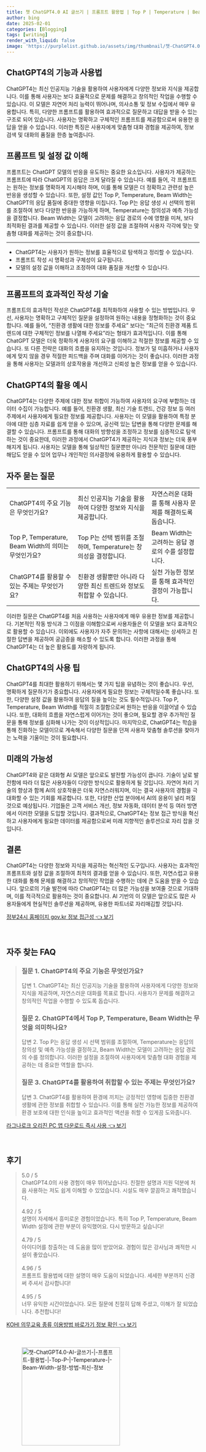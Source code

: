 ```yaml
---
title: 챗 ChatGPT4.0 AI 글쓰기 | 프롬프트 활용법 | Top P | Temperature | Beam Width 설정 방법 최신 정보
author: bing
date: 2025-02-01
categories: [Blogging]
tags: [writing]
render_with_liquid: false
image: 'https://purplelist.github.io/assets/img/thumbnail/챗-ChatGPT4.0-AI-글쓰기-|-프롬프트-활용법-|-Top-P-|-Temperature-|-Beam-Width-설정-방법-최신-정보.webp'
---
```



<h2 id='ChatGPT4의 기능과 사용법'>ChatGPT4의 기능과 사용법</h2>

<p>ChatGPT4는 최신 인공지능 기술을 활용하여 사용자에게 다양한 정보와 지식을 제공합니다. 이를 통해 사용자는 보다 효율적으로 문제를 해결하고 창의적인 작업을 수행할 수 있습니다. 이 모델은 자연어 처리 능력이 뛰어나며, 의사소통 및 정보 수집에서 매우 유용합니다. 특히, 다양한 프롬프트를 활용하여 효과적으로 질문하고 대답을 받을 수 있는 구조로 되어 있습니다. 사용자는 명확하고 구체적인 프롬프트를 제공함으로써 유용한 응답을 얻을 수 있습니다. 이러한 특징은 사용자에게 맞춤형 대화 경험을 제공하여, 정보 검색 및 대화의 품질을 한층 높여줍니다.</p>

<h2 id='프롬프트 및 설정 값 이해'>프롬프트 및 설정 값 이해</h2>

<p>프롬프트는 ChatGPT 모델의 반응을 유도하는 중요한 요소입니다. 사용자가 제공하는 프롬프트에 따라 ChatGPT의 응답은 크게 달라질 수 있습니다. 예를 들어, 각 프롬프트는 원하는 정보를 명확하게 지시해야 하며, 이를 통해 모델은 더 정확하고 관련성 높은 반응을 생성할 수 있습니다. 또한, 설정 값인 Top P, Temperature, Beam Width는 ChatGPT의 응답 품질에 중대한 영향을 미칩니다. Top P는 응답 생성 시 선택의 범위를 조절하여 보다 다양한 반응을 가능하게 하며, Temperature는 창의성과 예측 가능성을 결정합니다. Beam Width는 모델이 고려하는 응답 경로의 수에 영향을 미쳐, 보다 최적화된 결과를 제공할 수 있습니다. 이러한 설정 값을 조절하여 사용자 각각에 맞는 맞춤형 대화를 제공하는 것이 중요합니다.</p>

<hr />

<ul>
    <li>ChatGPT4는 사용자가 원하는 정보를 효율적으로 탐색하고 정리할 수 있습니다.</li>
    <li>프롬프트 작성 시 명확성과 구체성이 요구됩니다.</li>
    <li>모델의 설정 값을 이해하고 조정하여 대화 품질을 개선할 수 있습니다.</li>
</ul>

<hr />

<h2 id='프롬프트의 효과적인 작성 기술'>프롬프트의 효과적인 작성 기술</h2>

<p>프롬프트의 효과적인 작성은 ChatGPT4를 최적화하여 사용할 수 있는 방법입니다. 우선, 사용자는 명확하고 구체적인 질문을 설정하여 원하는 내용을 정형화하는 것이 중요합니다. 예를 들어, “친환경 생활에 대한 정보를 주세요” 보다는 “최근의 친환경 제품 트렌드에 대한 구체적인 정보를 나열해 주세요”라는 형태가 효과적입니다. 이를 통해 ChatGPT 모델은 더욱 정확하게 사용자의 요구를 이해하고 적절한 정보를 제공할 수 있습니다. 또 다른 전략은 대화의 흐름을 유지하는 것입니다. 정보가 덜 미흡하거나 사용자에게 맞지 않을 경우 적절한 피드백을 주며 대화를 이어가는 것이 좋습니다. 이러한 과정을 통해 사용자는 모델과의 상호작용을 개선하고 신뢰성 높은 정보를 얻을 수 있습니다.</p>

<h2 id='ChatGPT4의 활용 예시'>ChatGPT4의 활용 예시</h2>

<p>ChatGPT4는 다양한 주제에 대한 정보 취합이 가능하여 사용자의 요구에 부합하는 데이터 수집이 가능합니다. 예를 들어, 친환경 생활, 최신 기술 트렌드, 건강 정보 등 여러 주제에서 사용자에게 필요한 정보를 제공합니다. 사용자는 이 모델을 활용하여 특정 분야에 대한 심층 자료를 쉽게 얻을 수 있으며, 공신력 있는 답변을 통해 다양한 문제를 해결할 수 있습니다. 프롬프트를 통해 대화의 방향성을 조정하고 정보를 심층적으로 탐색하는 것이 중요한데, 이러한 과정에서 ChatGPT4가 제공하는 지식과 정보는 더욱 풍부해지게 됩니다. 사용자는 모델을 통해 일상적인 질문뿐만 아니라 전문적인 질문에 대한 해답도 얻을 수 있어 업무나 개인적인 의사결정에 유용하게 활용할 수 있습니다.</p>

<h2 id='자주 묻는 질문'>자주 묻는 질문</h2>

<table>
    <tr>
        <td>ChatGPT4의 주요 기능은 무엇인가요?</td>
        <td>최신 인공지능 기술을 활용하여 다양한 정보와 지식을 제공합니다.</td>
        <td>자연스러운 대화를 통해 사용자 문제를 해결하도록 돕습니다.</td>
    </tr>
    <tr>
        <td>Top P, Temperature, Beam Width의 의미는 무엇인가요?</td>
        <td>Top P는 선택 범위를 조절하며, Temperature는 창의성을 결정합니다.</td>
        <td>Beam Width는 고려하는 응답 경로의 수를 설정합니다.</td>
    </tr>
    <tr>
        <td>ChatGPT4를 활용할 수 있는 주제는 무엇인가요?</td>
        <td>친환경 생활뿐만 아니라 다양한 최신 트렌드와 정보도 취합할 수 있습니다.</td>
        <td>실천 가능한 정보를 통해 효과적인 결정이 가능합니다.</td>
    </tr>
</table>

<p>이러한 질문은 ChatGPT4를 처음 사용하는 사용자에게 매우 유용한 정보를 제공합니다. 기본적인 작동 방식과 그 이점을 이해함으로써 사용자들은 이 모델을 보다 효과적으로 활용할 수 있습니다. 이외에도 사용자가 자주 문의하는 사항에 대해서는 상세하고 친절한 답변을 제공하여 궁금증을 해소할 수 있도록 합니다. 이러한 과정을 통해 ChatGPT4는 더 높은 활용도를 자랑하게 됩니다.</p>

<h2 id='ChatGPT4의 사용 팁'>ChatGPT4의 사용 팁</h2>

<p>ChatGPT4를 최대한 활용하기 위해서는 몇 가지 팁을 유념하는 것이 좋습니다. 우선, 명확하게 질문하기가 중요합니다. 사용자에게 필요한 정보는 구체적일수록 좋습니다. 또한, 다양한 설정 값을 활용하여 응답의 질을 높이는 것도 필수적입니다. Top P, Temperature, Beam Width를 적절히 조절함으로써 원하는 반응을 이끌어낼 수 있습니다. 또한, 대화의 흐름을 자연스럽게 이어가는 것이 좋으며, 필요할 경우 추가적인 질문을 통해 정보를 심화해 나가는 것이 이상적입니다. 마지막으로, ChatGPT4는 학습을 통해 진화하는 모델이므로 계속해서 다양한 질문을 던져 사용자 맞춤형 솔루션을 찾아가는 노력을 기울이는 것이 필요합니다.</p>

<h2 id='미래의 가능성'>미래의 가능성</h2>

<p>ChatGPT4와 같은 대화형 AI 모델은 앞으로도 발전할 가능성이 큽니다. 기술이 날로 발전함에 따라 더 많은 사용자들이 다양한 방식으로 활용하게 될 것입니다. 자연어 처리 기술의 향상과 함께 AI의 상호작용은 더욱 자연스러워지며, 이는 결국 사용자의 경험을 극대화할 수 있는 기회를 제공합니다. 또한, 다양한 산업 분야에서 AI의 응용이 널리 퍼질 것으로 예상됩니다. 기업들은 고객 서비스 개선, 정보 자동화, 데이터 분석 등 여러 방면에서 이러한 모델을 도입할 것입니다. 결과적으로, ChatGPT4는 정보 접근 방식을 혁신하고 사용자에게 필요한 데이터를 제공함으로써 미래 지향적인 솔루션으로 자리 잡을 것입니다.</p>

<h2 id='결론'>결론</h2>

<p>ChatGPT4는 다양한 정보와 지식을 제공하는 혁신적인 도구입니다. 사용자는 효과적인 프롬프트와 설정 값을 조절하여 최적의 결과를 얻을 수 있습니다. 또한, 자연스럽고 유용한 대화를 통해 문제를 해결하고 창의적인 작업을 수행하는 데에 큰 도움을 받을 수 있습니다. 앞으로의 기술 발전에 따라 ChatGPT4는 더 많은 가능성을 보여줄 것으로 기대하며, 이를 적극적으로 활용하는 것이 중요합니다. AI 기반의 이 모델은 앞으로도 많은 사용자들에게 현실적인 솔루션을 제공하며, 유용한 파트너로 자리매김할 것입니다.</p>


<p><a class="click-button" title="정부24시 홈페이지 gov.kr 정보 접근성" href="https://purplelist.github.io/posts/%EC%A0%95%EB%B6%8024%EC%8B%9C-%ED%99%88%ED%8E%98%EC%9D%B4%EC%A7%80-gov.kr-%EC%A0%95%EB%B3%B4-%EC%A0%91%EA%B7%BC%EC%84%B1/" rel="dofollow">정부24시 홈페이지 gov.kr 정보 접근성 👈 보기</a></p><br>
<h2 id='자주_찾는_FAQ'>자주 찾는 FAQ</h2>
<div itemscope="" itemtype="https://schema.org/FAQPage"> 
<blockquote> 
<div itemscope="" itemprop="mainEntity" itemtype="https://schema.org/Question"> 
<h3 itemprop="name">질문 1. ChatGPT4의 주요 기능은 무엇인가요?</h3> 
<div itemscope="" itemprop="acceptedAnswer" itemtype="https://schema.org/Answer"> 
<span itemprop="text"> 
<p>답변 1. ChatGPT4는 최신 인공지능 기술을 활용하여 사용자에게 다양한 정보와 지식을 제공하며, 자연스러운 대화를 목표로 합니다. 사용자가 문제를 해결하고 창의적인 작업을 수행할 수 있도록 돕습니다.</p> 
</span> 
</div> 
</div> 
<div itemscope="" itemprop="mainEntity" itemtype="https://schema.org/Question"> 
<h3 itemprop="name">질문 2. ChatGPT4에서 Top P, Temperature, Beam Width는 무엇을 의미하나요?</h3> 
<div itemscope="" itemprop="acceptedAnswer" itemtype="https://schema.org/Answer"> 
<span itemprop="text"> 
<p>답변 2. Top P는 응답 생성 시 선택 범위를 조절하며, Temperature는 응답의 창의성 및 예측 가능성을 결정하고, Beam Width는 모델이 고려하는 응답 경로의 수를 정의합니다. 이러한 설정을 조절하여 사용자에게 맞춤형 대화 경험을 제공하는 데 중요한 역할을 합니다.</p> 
</span> 
</div> 
</div> 
<div itemscope="" itemprop="mainEntity" itemtype="https://schema.org/Question"> 
<h3 itemprop="name">질문 3. ChatGPT4를 활용하여 취합할 수 있는 주제는 무엇인가요?</h3> 
<div itemscope="" itemprop="acceptedAnswer" itemtype="https://schema.org/Answer"> 
<span itemprop="text"> 
<p>답변 3. ChatGPT4를 활용하여 환경에 끼치는 긍정적인 영향에 집중한 친환경 생활에 관한 정보를 취합할 수 있습니다. 이를 통해 실천 가능한 정보를 제공하여 환경 보호에 대한 인식을 높이고 효과적인 액션을 취할 수 있게끔 도와줍니다.</p> 
</span> 
</div> 
</div> 
</blockquote> 
</div>
<p><a class="click-button" title="라그나로크 오리진 PC 앱 다운로드 즉시 사용" href="https://purplelist.github.io/posts/%EB%9D%BC%EA%B7%B8%EB%82%98%EB%A1%9C%ED%81%AC-%EC%98%A4%EB%A6%AC%EC%A7%84-PC-%EC%95%B1-%EB%8B%A4%EC%9A%B4%EB%A1%9C%EB%93%9C-%EC%A6%89%EC%8B%9C-%EC%82%AC%EC%9A%A9/" rel="dofollow">라그나로크 오리진 PC 앱 다운로드 즉시 사용 👈 보기</a></p><br>
<h2 id='후기'>후기</h2>
<div itemscope itemtype="https://schema.org/Product">
  <blockquote>
  <div itemprop="review" itemscope itemtype="https://schema.org/Review">
      <div itemprop="reviewRating" itemscope itemtype="https://schema.org/Rating"> <span itemprop="ratingValue">5.0</span> / <span itemprop="bestRating">5</span> </div>
      <span itemprop="reviewBody">ChatGPT4.0의 사용 경험이 매우 뛰어났습니다. 친절한 설명과 지원 덕분에 처음 사용하는 저도 쉽게 이해할 수 있었습니다. 시설도 매우 깔끔하고 쾌적했습니다.</span>
  </div>
  <br>
  <div itemprop="review" itemscope itemtype="https://schema.org/Review">
      <div itemprop="reviewRating" itemscope itemtype="https://schema.org/Rating"> <span itemprop="ratingValue">4.92</span> / <span itemprop="bestRating">5</span> </div>
      <span itemprop="reviewBody">설명이 자세해서 흥미로운 경험이었습니다. 특히 Top P, Temperature, Beam Width 설정에 관한 부분이 유익했어요. 다시 방문하고 싶습니다!</span>
  </div>
  <br>
  <div itemprop="review" itemscope itemtype="https://schema.org/Review">
      <div itemprop="reviewRating" itemscope itemtype="https://schema.org/Rating"> <span itemprop="ratingValue">4.79</span> / <span itemprop="bestRating">5</span> </div>
      <span itemprop="reviewBody">아이디어를 창출하는 데 도움을 많이 받았어요. 경험이 많은 강사님과 쾌적한 시설이 좋았습니다.</span>
  </div>
  <br>
  <div itemprop="review" itemscope itemtype="https://schema.org/Review">
      <div itemprop="reviewRating" itemscope itemtype="https://schema.org/Rating"> <span itemprop="ratingValue">4.96</span> / <span itemprop="bestRating">5</span> </div>
      <span itemprop="reviewBody">프롬프트 활용법에 대한 설명이 매우 도움이 되었습니다. 세세한 부분까지 신경 써 주셔서 감사합니다!</span>
  </div>
  <br>
  <div itemprop="review" itemscope itemtype="https://schema.org/Review">
      <div itemprop="reviewRating" itemscope itemtype="https://schema.org/Rating"> <span itemprop="ratingValue">4.95</span> / <span itemprop="bestRating">5</span> </div>
      <span itemprop="reviewBody">너무 유익한 시간이었습니다. 모든 질문에 친절히 답해 주셨고, 이해가 잘 되었습니다. 추천합니다!</span>
  </div>
  </blockquote>
</div>
<p><a class="click-button" title="KOHI 의무교육 종류 이용방법 바로가기 정보 확인" href="https://purplelist.github.io/posts/KOHI-%EC%9D%98%EB%AC%B4%EA%B5%90%EC%9C%A1-%EC%A2%85%EB%A5%98-%EC%9D%B4%EC%9A%A9%EB%B0%A9%EB%B2%95-%EB%B0%94%EB%A1%9C%EA%B0%80%EA%B8%B0-%EC%A0%95%EB%B3%B4-%ED%99%95%EC%9D%B8/" rel="dofollow">KOHI 의무교육 종류 이용방법 바로가기 정보 확인 👈 보기</a></p><br>
<figure class="image"><img src="https://purplelist.github.io/assets/img/thumbnail/챗-ChatGPT4.0-AI-글쓰기-|-프롬프트-활용법-|-Top-P-|-Temperature-|-Beam-Width-설정-방법-최신-정보.webp" alt="챗-ChatGPT4.0-AI-글쓰기-|-프롬프트-활용법-|-Top-P-|-Temperature-|-Beam-Width-설정-방법-최신-정보" width="256" height="256"></figure>